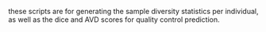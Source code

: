 these scripts are for generating the sample diversity statistics per individual, as well as the dice and AVD scores for quality control prediction.